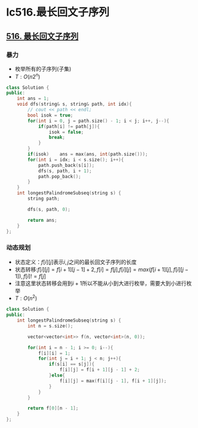 # lc516.最长回文子序列




## [516. 最长回文子序列](https://leetcode-cn.com/problems/longest-palindromic-subsequence/)

### 暴力

+ 枚举所有的子序列(子集)
+ $T:O(n2^n)$

``` cpp
class Solution {
public:
    int ans = 1;
    void dfs(string& s, string& path, int idx){
        // cout << path << endl;
        bool isok = true;
        for(int i = 0, j = path.size() - 1; i < j; i++, j--){
            if(path[i] != path[j]){
                isok = false;
                break;
            }
        }
        if(isok)    ans = max(ans, int(path.size()));
        for(int i = idx; i < s.size(); i++){
            path.push_back(s[i]);
            dfs(s, path, i + 1);
            path.pop_back();
        }
    }
    int longestPalindromeSubseq(string s) {
        string path;

        dfs(s, path, 0);

        return ans;
    }
};
```

### 动态规划

+ 状态定义：$f[i][j]$表示$i,j$之间的最长回文子序列的长度
+ 状态转移:$f[i][j] = f[i+1][j-1] + 2,f[i]=f[j]$,$f[i][j] = max(f[i+1][j], f[i][j-1]), f[i]!=f[j]$
+ 注意这里状态转移会用到$i+1$所以不能从小到大进行枚举，需要大到小进行枚举
+ $T:O(n^2)$

``` cpp
class Solution {
public:
    int longestPalindromeSubseq(string s) {
        int n = s.size();

        vector<vector<int>> f(n, vector<int>(n, 0));

        for(int i = n - 1; i >= 0; i--){
            f[i][i] = 1;
            for(int j = i + 1; j < n; j++){
                if(s[i] == s[j]){
                    f[i][j] = f[i + 1][j - 1] + 2;
                }else{
                    f[i][j] = max(f[i][j - 1], f[i + 1][j]);
                }
            }
        }

        return f[0][n - 1];
    }
};
```




